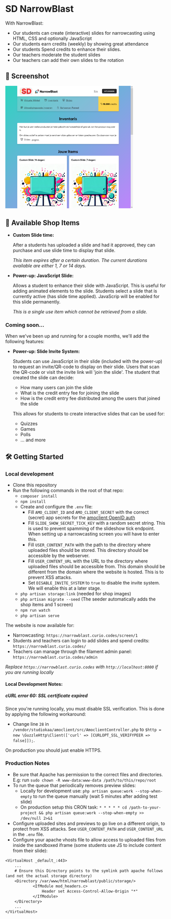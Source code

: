# SD NarrowBlast

With NarrowBlast:
* Our students can create (interactive) slides for narrowcasting using HTML, CSS and optionally JavaScript
* Our students earn credits (weekly) by showing great attendance
* Our students Spend credits to enhance their slides. 
* Our teachers moderate the student slides
* Our teachers can add their own slides to the rotation

## 📸 Screenshot
<img src="./.github/screenshot-inventory.png" width="400px" alt="Screenshot of the inventory page" />

## 🎇 Available Shop Items

* **Custom Slide time:**

    After a students has uploaded a slide and had it approved, they can purchase and use slide time to display that slide.
    
    *This item expires after a certain duration. The current durations available are either 1, 7 or 14 days.*

* **Power-up: JavaScript Slide:**
    
    Allows a student to enhance their slide with JavaScript. This is useful for adding animated elements to the slide. Students select a slide that is currently active (has slide time applied). JavaScrip will be enabled for this slide permanently.
    
    *This is a single use item which cannot be retrieved from a slide.*

### Coming soon...

When we've been up and running for a couple months, we'll add the following features:

* **Power-up: Slide Invite System:**

    Students can use JavaScript in their slide (included with the power-up) to request an invite/QR-code to display on their slide. Users that scan the QR-code or visit the invite link will 'join the slide'. The student that created the slide can decide:
    * How many users can join the slide
    * What is the credit entry fee for joining the slide
    * How is the credit entry fee distributed among the users that joined the slide

    This allows for students to create interactive slides that can be used for:
    * Quizzes
    * Games
    * Polls
    * ... and more


## 🛠 Getting Started

### Local development
* Clone this repository
* Run the following commands in the root of that repo:
    * `composer install`
    * `npm install`
    * Create and configure the `.env` file:
        * Fill `AMO_CLIENT_ID` and `AMO_CLIENT_SECRET` with the correct (secret) app secrets for the [amoclient OpenID auth](https://github.com/StudioKaa/amoclient)
        * Fill `SLIDE_SHOW_SECRET_TICK_KEY` with a random secret string. This is used to prevent spamming of the slideshow tick endpoint. When setting up a narrowcasting screen you will have to enter this.
        * Fill `USER_CONTENT_PATH` with the path to the directory where uploaded files should be stored. This directory should be accessible by the webserver.
        * Fill `USER_CONTENT_URL` with the URL to the directory where uploaded files should be accessible from. This domain should be different from the domain where the website is hosted. This is to prevent XSS attacks.
        * Set `DISABLE_INVITE_SYSTEM` to `true` to disable the invite system. We will enable this at a later stage.
    * `php artisan storage:link` (needed for shop images)
    * `php artisan migrate --seed` (The seeder automatically adds the shop items and 1 screen)
    * `npm run watch`
    * `php artisan serve`

The website is now available for:

* Narrowcasting: `https://narrowblast.curio.codes/screen/1`
* Students and teachers can login to add slides and spend credits: `https://narrowblast.curio.codes/`
* Teachers can manage through the filament admin panel: `https://narrowblast.curio.codes/admin`

*Replace `https://narrowblast.curio.codes` with `http://localhost:8000` if you are running locally*

#### Local Development Notes:

##### cURL error 60: SSL certificate expired
Since you're running locally, you must disable SSL verification. This is done by applying the following workaround:
* Change line `28` in `/vendor/studiokaa/amoclient/src/AmoclientController.php` to `$http = new \GuzzleHttp\Client(['curl' => [CURLOPT_SSL_VERIFYPEER => false]]);`. 

On production you should just enable HTTPS.

### Production Notes
* Be sure that Apache has permission to the correct files and directories. E.g: run `sudo chown -R www-data:www-data /path/to/this/repo/root`
* To run the queue that periodically removes preview slides:
    * Locally for development use: `php artisan queue:work --stop-when-empty` to run the queue manually (wait 5 minutes after adding test slide)
    * On production setup this CRON task: `* * * * * cd /path-to-your-project && php artisan queue:work --stop-when-empty >> /dev/null 2>&1`
* Configure uploaded sites and previews to go live on a different origin, to protect from XSS attacks. See `USER_CONTENT_PATH` and `USER_CONTENT_URL` in the `.env` file.
* Configure your apache vhosts file to allow access to uploaded files from inside the sandboxed iframe (some students use JS to include content from their slide):
```
<VirtualHost _default_:443>
    ...
    # Ensure this Directory points to the symlink path apache follows (and not the actual storage directory)
    <Directory /var/www/html/narrowblast/public/storage/>
            <IfModule mod_headers.c>
                Header set Access-Control-Allow-Origin "*"
            </IfModule>
    </Directory>
    ...
</VirtualHost>
```

